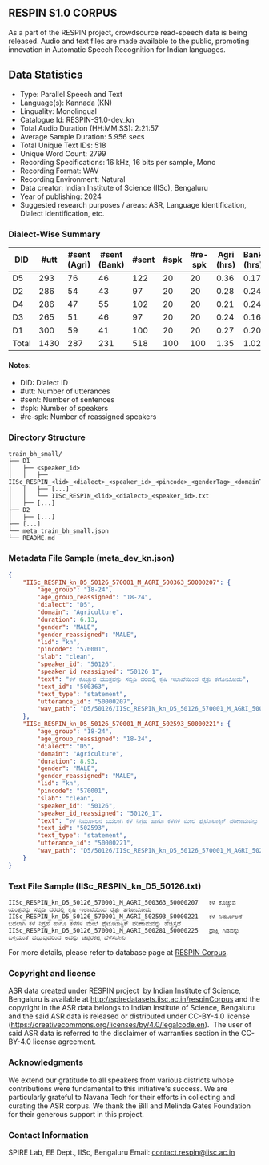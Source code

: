 ## RESPIN S1.0 CORPUS ##

As a part of the RESPIN project, crowdsource read-speech data is being released. Audio and text files
are made available to the public, promoting innovation in Automatic Speech Recognition for Indian languages.

## Data Statistics ##

- Type: Parallel Speech and Text
- Language(s): Kannada (KN)
- Linguality: Monolingual
- Catalogue Id: RESPIN-S1.0-dev_kn
- Total Audio Duration (HH:MM:SS): 2:21:57
- Average Sample Duration: 5.956 secs
- Total Unique Text IDs: 518
- Unique Word Count: 2799
- Recording Specifications: 16 kHz, 16 bits per sample, Mono
- Recording Format: WAV
- Recording Environment: Natural
- Data creator: Indian Institute of Science (IISc), Bengaluru
- Year of publishing: 2024
- Suggested research purposes / areas: ASR, Language Identification, Dialect Identification, etc.

### Dialect-Wise Summary ###
| DID   | #utt | #sent (Agri) | #sent (Bank) | #sent | #spk | #re-spk | Agri (hrs) | Bank (hrs) | Total (hrs) |
|-------|------|--------------|--------------|-------|------|---------|------------|------------|-------------|
| D5 | 293 | 76 | 46 | 122 | 20 | 20 | 0.36 | 0.17 | 0.53 |
| D2 | 286 | 54 | 43 | 97 | 20 | 20 | 0.28 | 0.24 | 0.52 |
| D4 | 286 | 47 | 55 | 102 | 20 | 20 | 0.21 | 0.24 | 0.45 |
| D3 | 265 | 51 | 46 | 97 | 20 | 20 | 0.24 | 0.16 | 0.40 |
| D1 | 300 | 59 | 41 | 100 | 20 | 20 | 0.27 | 0.20 | 0.47 |
| Total | 1430 | 287 | 231 | 518 | 100 | 100 | 1.35 | 1.02 | 2.37 |



#### Notes:
- DID: Dialect ID
- #utt: Number of utterances
- #sent: Number of sentences
- #spk: Number of speakers
- #re-spk: Number of reassigned speakers

### Directory Structure ###
```
train_bh_small/
├── D1
│   ├── <speaker_id>
│   │   ├── IISc_RESPIN_<lid>_<dialect>_<speaker_id>_<pincode>_<genderTag>_<domainTag>_<text_id>_<uttid>.wav
│   │   ├── [...]
│   │   └── IISc_RESPIN_<lid>_<dialect>_<speaker_id>.txt
│   ├── [...]
├── D2
│   ├── [...]
├── [...]
└── meta_train_bh_small.json
└── README.md
```

### Metadata File Sample (meta_dev_kn.json) ###

```json
{
    "IISc_RESPIN_kn_D5_50126_570001_M_AGRI_500363_50000207": {
        "age_group": "18-24",
        "age_group_reassigned": "18-24",
        "dialect": "D5",
        "domain": "Agriculture",
        "duration": 6.13,
        "gender": "MALE",
        "gender_reassigned": "MALE",
        "lid": "kn",
        "pincode": "570001",
        "slab": "clean",
        "speaker_id": "50126",
        "speaker_id_reassigned": "50126_1",
        "text": "ಕಳೆ ಕೊಚ್ಚುವ ಯಂತ್ರವನ್ನು ಸಬ್ಸಿಡಿ ದರದಲ್ಲಿ ಕೃಷಿ ಇಲಾಖೆಯಿಂದ ರೈತ್ರು ತಗೋಬೋದು",
        "text_id": "500363",
        "text_type": "statement",
        "utterance_id": "50000207",
        "wav_path": "D5/50126/IISc_RESPIN_kn_D5_50126_570001_M_AGRI_500363_50000207.wav"
    },
    "IISc_RESPIN_kn_D5_50126_570001_M_AGRI_502593_50000221": {
        "age_group": "18-24",
        "age_group_reassigned": "18-24",
        "dialect": "D5",
        "domain": "Agriculture",
        "duration": 8.93,
        "gender": "MALE",
        "gender_reassigned": "MALE",
        "lid": "kn",
        "pincode": "570001",
        "slab": "clean",
        "speaker_id": "50126",
        "speaker_id_reassigned": "50126_1",
        "text": "ಕಳೆ ನಿರ್ಮೂಲನೆ ಬದಲಾಗಿ ಕಳೆ ನಿಗ್ರಹ ಹಾಗೂ ಕಳೆಗಳ ಮೇಲೆ ಫೈಟೊಟಾಕ್ಸಿಕ್ ಪರಿಣಾಮವನ್ನು ಹೆಚ್ಛಿಸ್ತದೆ",
        "text_id": "502593",
        "text_type": "statement",
        "utterance_id": "50000221",
        "wav_path": "D5/50126/IISc_RESPIN_kn_D5_50126_570001_M_AGRI_502593_50000221.wav"
    }
}
```

### Text File Sample (IISc_RESPIN_kn_D5_50126.txt) ###
```
IISc_RESPIN_kn_D5_50126_570001_M_AGRI_500363_50000207	ಕಳೆ ಕೊಚ್ಚುವ ಯಂತ್ರವನ್ನು ಸಬ್ಸಿಡಿ ದರದಲ್ಲಿ ಕೃಷಿ ಇಲಾಖೆಯಿಂದ ರೈತ್ರು ತಗೋಬೋದು
IISc_RESPIN_kn_D5_50126_570001_M_AGRI_502593_50000221	ಕಳೆ ನಿರ್ಮೂಲನೆ ಬದಲಾಗಿ ಕಳೆ ನಿಗ್ರಹ ಹಾಗೂ ಕಳೆಗಳ ಮೇಲೆ ಫೈಟೊಟಾಕ್ಸಿಕ್ ಪರಿಣಾಮವನ್ನು ಹೆಚ್ಛಿಸ್ತದೆ
IISc_RESPIN_kn_D5_50126_570001_M_AGRI_500281_50000225	ದ್ರಾಕ್ಷಿ ಗಿಡವನ್ನು ಬಳ್ಳಿಯಂತೆ ಹಬ್ಬುವುದರಿಂದ ಅದನ್ನು ಚಪ್ಪರಕಟ್ಟಿ ಬೆಳೆಸಬೇಕು
```

For more details, please refer to database page at [RESPIN Corpus](http://spiredatasets.iisc.ac.in/respinCorpus).

### Copyright and license ###

ASR data created under RESPIN project  by Indian Institute of Science, Bengaluru is available
at http://spiredatasets.iisc.ac.in/respinCorpus and the copyright in the ASR data belongs to
Indian Institute of Science, Bengaluru and the said ASR data is released or distributed under
CC-BY-4.0 license (https://creativecommons.org/licenses/by/4.0/legalcode.en).  The user of
said ASR data is referred to the disclaimer of warranties section in the CC-BY-4.0 license
agreement.


### Acknowledgments ###

We extend our gratitude to all speakers from various districts whose contributions were fundamental to this initiative's success.
We are particularly grateful to Navana Tech for their efforts in collecting and curating the ASR corpus.
We thank the Bill and Melinda Gates Foundation for their generous support in this project.

### Contact Information ###

SPIRE Lab, EE Dept., IISc, Bengaluru
Email: contact.respin@iisc.ac.in